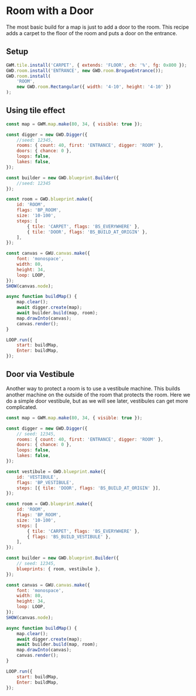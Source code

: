 # Room with a Door

The most basic build for a map is just to add a door to the room. This recipe adds a carpet to the floor of the room and puts a door on the entrance.

## Setup

```js
GWM.tile.install('CARPET', { extends: 'FLOOR', ch: '%', fg: 0x800 });
GWD.room.install('ENTRANCE', new GWD.room.BrogueEntrance());
GWD.room.install(
    'ROOM',
    new GWD.room.Rectangular({ width: '4-10', height: '4-10' })
);
```

## Using tile effect

```js
const map = GWM.map.make(80, 34, { visible: true });

const digger = new GWD.Digger({
    //seed: 12345,
    rooms: { count: 40, first: 'ENTRANCE', digger: 'ROOM' },
    doors: { chance: 0 },
    loops: false,
    lakes: false,
});

const builder = new GWD.blueprint.Builder({
    //seed: 12345
});

const room = GWD.blueprint.make({
    id: 'ROOM',
    flags: 'BP_ROOM',
    size: '10-100',
    steps: [
        { tile: 'CARPET', flags: 'BS_EVERYWHERE' },
        { tile: 'DOOR', flags: 'BS_BUILD_AT_ORIGIN' },
    ],
});

const canvas = GWU.canvas.make({
    font: 'monospace',
    width: 80,
    height: 34,
    loop: LOOP,
});
SHOW(canvas.node);

async function buildMap() {
    map.clear();
    await digger.create(map);
    await builder.build(map, room);
    map.drawInto(canvas);
    canvas.render();
}

LOOP.run({
    start: buildMap,
    Enter: buildMap,
});
```

## Door via Vestibule

Another way to protect a room is to use a vestibule machine. This builds another machine on the outside of the room that protects the room. Here we do a simple door vestibule, but as we will see later, vestibules can get more complicated.

```js
const map = GWM.map.make(80, 34, { visible: true });

const digger = new GWD.Digger({
    // seed: 12345,
    rooms: { count: 40, first: 'ENTRANCE', digger: 'ROOM' },
    doors: { chance: 0 },
    loops: false,
    lakes: false,
});

const vestibule = GWD.blueprint.make({
    id: 'VESTIBULE',
    flags: 'BP_VESTIBULE',
    steps: [{ tile: 'DOOR', flags: 'BS_BUILD_AT_ORIGIN' }],
});

const room = GWD.blueprint.make({
    id: 'ROOM',
    flags: 'BP_ROOM',
    size: '10-100',
    steps: [
        { tile: 'CARPET', flags: 'BS_EVERYWHERE' },
        { flags: 'BS_BUILD_VESTIBULE' },
    ],
});

const builder = new GWD.blueprint.Builder({
    // seed: 12345,
    blueprints: { room, vestibule },
});

const canvas = GWU.canvas.make({
    font: 'monospace',
    width: 80,
    height: 34,
    loop: LOOP,
});
SHOW(canvas.node);

async function buildMap() {
    map.clear();
    await digger.create(map);
    await builder.build(map, room);
    map.drawInto(canvas);
    canvas.render();
}

LOOP.run({
    start: buildMap,
    Enter: buildMap,
});
```
